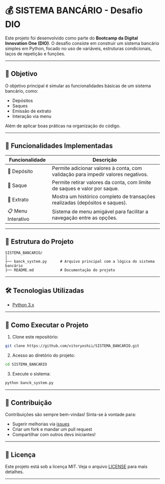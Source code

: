 # 💰 SISTEMA BANCÁRIO - Desafio DIO

Este projeto foi desenvolvido como parte do **Bootcamp da Digital Innovation One (DIO)**. O desafio consiste em construir um sistema bancário simples em Python, focado no uso de variáveis, estruturas condicionais, laços de repetição e funções.

---

## 🧠 Objetivo

O objetivo principal é simular as funcionalidades básicas de um sistema bancário, como:

- Depósitos
- Saques
- Emissão de extrato
- Interação via menu

Além de aplicar boas práticas na organização do código.

---

## 🚀 Funcionalidades Implementadas

| Funcionalidade     | Descrição                                                                        |
| ------------------ | -------------------------------------------------------------------------------- |
| 📅 Depósito        | Permite adicionar valores à conta, com validação para impedir valores negativos. |
| 💸 Saque           | Permite retirar valores da conta, com limite de saques e valor por saque.        |
| 📄 Extrato         | Mostra um histórico completo de transações realizadas (depósitos e saques).      |
| 📋 Menu Interativo | Sistema de menu amigável para facilitar a navegação entre as opções.             |

---

## 📂 Estrutura do Projeto

```plaintext
SISTEMA_BANCARIO/
│
├── banck_system.py      # Arquivo principal com a lógica do sistema bancário
├── README.md            # Documentação do projeto
```

---

## 🛠️ Tecnologias Utilizadas

- [Python 3.x](https://www.python.org/)

---

## 🧪 Como Executar o Projeto

1. Clone este repositório:

```bash
git clone https://github.com/vitoryoshii/SISTEMA_BANCARIO.git
```

2. Acesso ao diretório do projeto:

```bash
cd SISTEMA_BANCARIO
```

3. Execute o sistema:

```bash
python banck_system.py
```

---

## 🤝 Contribuição

Contribuições são sempre bem-vindas! Sinta-se à vontade para:

- Sugerir melhorias via [issues](https://github.com/vitoryoshii/SISTEMA_BANCARIO/issues)
- Criar um fork e mandar um pull request
- Compartilhar com outros devs iniciantes!

---

## 📄 Licença

Este projeto está sob a licença MIT. Veja o arquivo [LICENSE](LICENSE) para mais detalhes.

---
